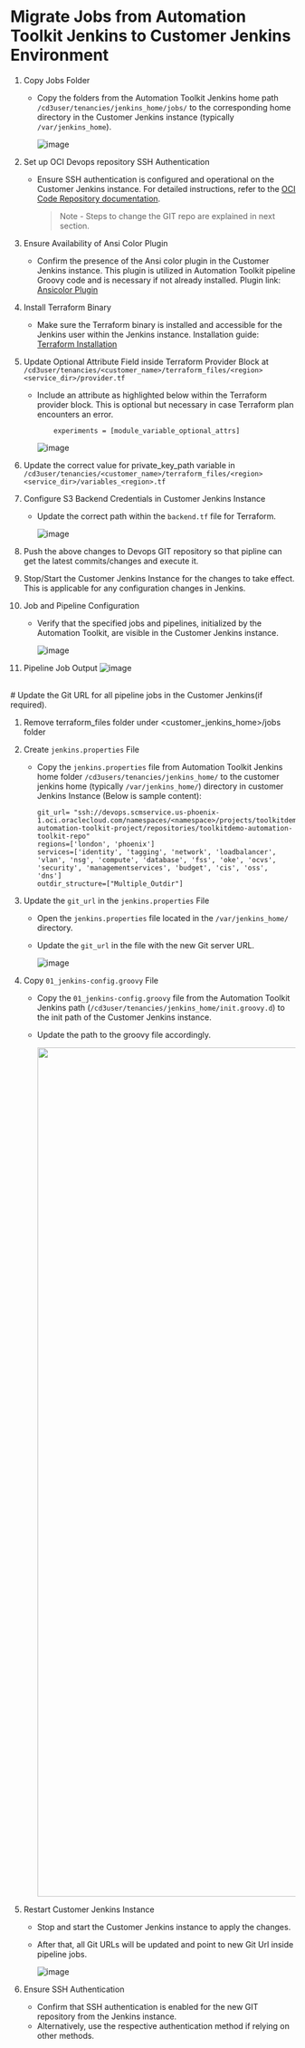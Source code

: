 # Migrate Jobs from Automation Toolkit Jenkins to Customer Jenkins Environment


1. Copy Jobs Folder
    - Copy the folders from the Automation Toolkit Jenkins home path `/cd3user/tenancies/jenkins_home/jobs/` to the corresponding home directory in the Customer Jenkins instance (typically `/var/jenkins_home`).
      
        ![image](../images/migratejobs-1.png)

2. Set up OCI Devops repository SSH Authentication
    - Ensure SSH authentication is configured and operational on the Customer Jenkins instance. For detailed instructions, refer to the [OCI Code Repository documentation](https://docs.oracle.com/en-us/iaas/Content/devops/using/ssh_auth.htm).<br>
  
        > Note - Steps to change the GIT repo are explained in next section.
    
3. Ensure Availability of Ansi Color Plugin
    - Confirm the presence of the Ansi color plugin in the Customer Jenkins instance. This plugin is utilized in Automation Toolkit pipeline Groovy code and is necessary if not already installed. Plugin link: [Ansicolor Plugin](https://plugins.jenkins.io/ansicolor/)

4. Install Terraform Binary
    - Make sure the Terraform binary is installed and accessible for the Jenkins user within the Jenkins instance. Installation guide: [Terraform Installation](https://developer.hashicorp.com/terraform/install)

5. Update Optional Attribute Field inside Terraform Provider Block at `/cd3user/tenancies/<customer_name>/terraform_files/<region><service_dir>/provider.tf`
    - Include an  attribute as highlighted below within the Terraform provider block. This is optional but necessary in case Terraform plan encounters an error.
  
              experiments = [module_variable_optional_attrs]
      
        ![image](../images/migratejobs-2.png)

6. Update the correct value for private_key_path variable in `/cd3user/tenancies/<customer_name>/terraform_files/<region><service_dir>/variables_<region>.tf`

7. Configure S3 Backend Credentials in Customer Jenkins Instance
    - Update the correct path within the `backend.tf` file for Terraform.

        ![image](../images/migratejobs-3.png)

8. Push the above changes to Devops GIT repository so that pipline can get the latest commits/changes and execute it.

9. Stop/Start the Customer Jenkins Instance for the changes to take effect. This is applicable for any configuration changes in Jenkins.

10. Job and Pipeline Configuration
    - Verify that the specified jobs and pipelines, initialized by the Automation Toolkit, are visible in the Customer Jenkins instance.
      
        ![image](../images/migratejobs-4.png)

11. Pipeline Job Output
        ![image](../images/migratejobs-5.png)

<br>
# Update the Git URL for all pipeline jobs in the Customer Jenkins(if required).

1. Remove terraform_files folder under <customer_jenkins_home>/jobs folder
2. Create `jenkins.properties` File
    - Copy the `jenkins.properties` file from Automation Toolkit Jenkins home folder `/cd3users/tenancies/jenkins_home/` to the customer jenkins home (typically `/var/jenkins_home/`) directory in customer Jenkins Instance (Below is sample content):

          git_url= "ssh://devops.scmservice.us-phoenix-1.oci.oraclecloud.com/namespaces/<namespace>/projects/toolkitdemo-automation-toolkit-project/repositories/toolkitdemo-automation-toolkit-repo"
          regions=['london', 'phoenix']
          services=['identity', 'tagging', 'network', 'loadbalancer', 'vlan', 'nsg', 'compute', 'database', 'fss', 'oke', 'ocvs', 'security', 'managementservices', 'budget', 'cis', 'oss', 'dns']
          outdir_structure=["Multiple_Outdir"]
      

3. Update the `git_url` in the `jenkins.properties` File
    - Open the `jenkins.properties` file located in the `/var/jenkins_home/` directory.
    - Update the `git_url` in the file with the new Git server URL.
      
        ![image](../images/migratejobs-6.png)


4. Copy `01_jenkins-config.groovy` File
    - Copy the `01_jenkins-config.groovy` file from the Automation Toolkit Jenkins path (`/cd3user/tenancies/jenkins_home/init.groovy.d`) to the init path of the Customer Jenkins instance.
    - Update the path to the groovy file accordingly.

         <img height=1500 width=700 src="../images/migratejobs-7.png">


5. Restart Customer Jenkins Instance
    - Stop and start the Customer Jenkins instance to apply the changes.
    - After that, all Git URLs will be updated and point to new Git Url inside pipeline jobs.

        ![image](../images/migratejobs-8.png)

6. Ensure SSH Authentication
    - Confirm that SSH authentication is enabled for the new GIT repository from the Jenkins instance.
    - Alternatively, use the respective authentication method if relying on other methods.

